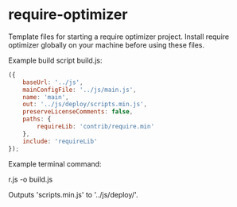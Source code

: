 # require-optimizer

Template files for starting a require optimizer project. Install require optimizer globally on your machine before using these files.

Example build script build.js:

```javascript
({
	baseUrl: '../js',
	mainConfigFile: '../js/main.js',
	name: 'main',
	out: '../js/deploy/scripts.min.js',
	preserveLicenseComments: false,
	paths: {
		requireLib: 'contrib/require.min'
	},
	include: 'requireLib'
});
```

Example terminal command:

r.js -o build.js

Outputs 'scripts.min.js' to '../js/deploy/'.